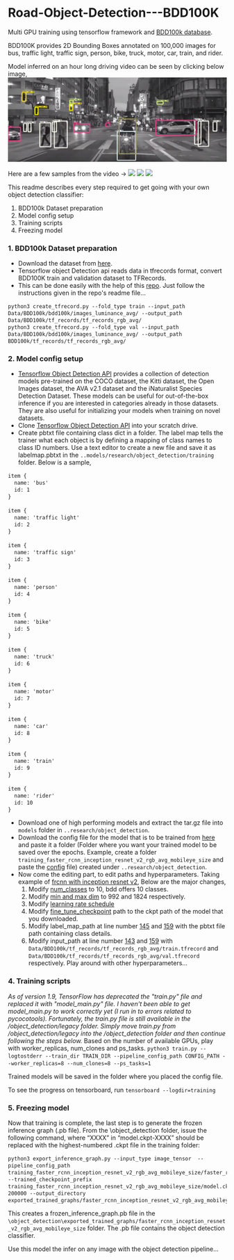 # Road-Object-Detection---BDD100K
Multi GPU training using tensorflow framework and [BDD100k database](https://bdd-data.berkeley.edu/).

BDD100K provides 2D Bounding Boxes annotated on 100,000 images for bus, traffic light, traffic sign, person, bike, truck, motor, car, train, and rider.

Model inferred on an hour long driving video can be seen by clicking below image,
[![Link to detection YouTube video!](demo_videos/youtube_thumbnail.png)](https://youtu.be/kB-FWar58jY)

Here are a few samples from the video -> 
![](demo_videos/demo_gif.gif)
![](demo_videos/demo_gif_2.gif)
![](demo_videos/demo_gif_3.gif)

This readme describes every step required to get going with your own object detection classifier: 
1. BDD100k Dataset preparation
2. Model config setup
3. Training scripts
4. Freezing model

### 1. BDD100k Dataset preparation
* Download the dataset from [here](https://bdd-data.berkeley.edu/portal.html#download).
* Tensorflow object Detection api reads data in tfrecords format, convert BDD100K train and validation dataset to TFRecords.
* This can be done easily with the help of this [repo](https://github.com/meyerjo/deepdrive_dataset_tfrecord). Just follow the instructions given in the repo's readme file...
```
python3 create_tfrecord.py --fold_type train --input_path Data/BDD100k/bdd100k/images_luminance_avg/ --output_path Data/BDD100k/tf_records/tf_records_rgb_avg/
python3 create_tfrecord.py --fold_type val --input_path Data/BDD100k/bdd100k/images_luminance_avg/ --output_path BDD100k/tf_records/tf_records_rgb_avg/
```

### 2. Model config setup
* [Tensorflow Object Detection API](https://github.com/tensorflow/models/tree/master/research/object_detection) provides a collection of detection models pre-trained on the COCO dataset, the Kitti dataset, the Open Images dataset, the AVA v2.1 dataset and the iNaturalist Species Detection Dataset. These models can be useful for out-of-the-box inference if you are interested in categories already in those datasets. They are also useful for initializing your models when training on novel datasets. 
* Clone [Tensorflow Object Detection API](https://github.com/tensorflow/models.git) into your scratch drive.
* Create pbtxt file containing class dict in a folder. The label map tells the trainer what each object is by defining a mapping of class names to class ID numbers. Use a text editor to create a new file and save it as labelmap.pbtxt in the `..models/research/object_detection/training` folder. Below is a sample,
```
item {
  name: 'bus'
  id: 1
}

item {
  name: 'traffic light'
  id: 2
}

item {
  name: 'traffic sign'
  id: 3
}

item {
  name: 'person'
  id: 4
}

item {
  name: 'bike'
  id: 5
}

item {
  name: 'truck'
  id: 6
}

item {
  name: 'motor'
  id: 7
}

item {
  name: 'car'
  id: 8
}

item {
  name: 'train'
  id: 9
}

item {
  name: 'rider'
  id: 10
}

```
* Download one of high performing models and extract the tar.gz file into `models` folder in `..research/object_detection`.
* Download the config file for the model that is to be trained from [here](https://github.com/tensorflow/models/tree/master/research/object_detection/samples/configs) and paste it a folder (Folder where you want your trained model to be saved over the epochs. Example, create a folder `training_faster_rcnn_inception_resnet_v2_rgb_avg_mobileye_size` and paste the [config](https://github.com/tensorflow/models/blob/master/research/object_detection/samples/configs/mask_rcnn_inception_resnet_v2_atrous_coco.config) file) created under `..research/object_detection`.
* Now come the editing part, to edit paths and hyperparameters. Taking example of [frcnn with inception resnet v2](https://github.com/tensorflow/models/blob/master/research/object_detection/samples/configs/mask_rcnn_inception_resnet_v2_atrous_coco.config), Below are the major changes,
    1. Modify [num_classes](https://github.com/tensorflow/models/blob/984be23d3d0f7c324c230dd4014c5e5ee1359684/research/object_detection/samples/configs/mask_rcnn_inception_resnet_v2_atrous_coco.config#L10) to 10, bdd offers 10 classes.
    2. Modify [min and max dim](https://github.com/tensorflow/models/blob/984be23d3d0f7c324c230dd4014c5e5ee1359684/research/object_detection/samples/configs/mask_rcnn_inception_resnet_v2_atrous_coco.config#L13) to 992 and 1824 respectively.
    3. Modify [learning rate schedule](https://github.com/tensorflow/models/blob/984be23d3d0f7c324c230dd4014c5e5ee1359684/research/object_detection/samples/configs/mask_rcnn_inception_resnet_v2_atrous_coco.config#L113)
    4. Modify [fine_tune_checkpoint](https://github.com/tensorflow/models/blob/984be23d3d0f7c324c230dd4014c5e5ee1359684/research/object_detection/samples/configs/mask_rcnn_inception_resnet_v2_atrous_coco.config#L128) path to the ckpt path of the model that you downloaded.
    5. Modify label_map_path at line number [145](https://github.com/tensorflow/models/blob/984be23d3d0f7c324c230dd4014c5e5ee1359684/research/object_detection/samples/configs/mask_rcnn_inception_resnet_v2_atrous_coco.config#L145) and [159](https://github.com/tensorflow/models/blob/984be23d3d0f7c324c230dd4014c5e5ee1359684/research/object_detection/samples/configs/mask_rcnn_inception_resnet_v2_atrous_coco.config#L159) with the pbtxt file path containing class details.
    6. Modify input_path at line number [143](https://github.com/tensorflow/models/blob/984be23d3d0f7c324c230dd4014c5e5ee1359684/research/object_detection/samples/configs/mask_rcnn_inception_resnet_v2_atrous_coco.config#L143) and [159](https://github.com/tensorflow/models/blob/984be23d3d0f7c324c230dd4014c5e5ee1359684/research/object_detection/samples/configs/mask_rcnn_inception_resnet_v2_atrous_coco.config#L159) with `Data/BDD100k/tf_records/tf_records_rgb_avg/train.tfrecord` and `Data/BDD100k/tf_records/tf_records_rgb_avg/val.tfrecord` respectively.
Play around with other hyperparameters...

### 4. Training scripts
*As of version 1.9, TensorFlow has deprecated the "train.py" file and replaced it with "model_main.py" file. I haven't been able to get model_main.py to work correctly yet (I run in to errors related to pycocotools). Fortunately, the train.py file is still available in the /object_detection/legacy folder. Simply move train.py from /object_detection/legacy into the /object_detection folder and then continue following the steps below.*
Based on the number of available GPUs, play with worker_replicas, num_clones and ps_tasks.
`python3 train.py --logtostderr --train_dir TRAIN_DIR --pipeline_config_path CONFIG_PATH --worker_replicas=8 --num_clones=8 --ps_tasks=1`

Trained models will be saved in the folder where you placed the config file.

To see the progress on tensorboard, run `tensorboard --logdir=training`

### 5. Freezing model
Now that training is complete, the last step is to generate the frozen inference graph (.pb file). From the \object_detection folder, issue the following command, where “XXXX” in “model.ckpt-XXXX” should be replaced with the highest-numbered .ckpt file in the training folder:
```
python3 export_inference_graph.py --input_type image_tensor  --pipeline_config_path training_faster_rcnn_inception_resnet_v2_rgb_avg_mobileye_size/faster_rcnn_inception_resnet_v2_atrous_coco.config --trained_checkpoint_prefix training_faster_rcnn_inception_resnet_v2_rgb_avg_mobileye_size/model.ckpt-200000 --output_directory exported_trained_graphs/faster_rcnn_inception_resnet_v2_rgb_avg_mobileye_size
```
This creates a frozen_inference_graph.pb file in the `\object_detection\exported_trained_graphs/faster_rcnn_inception_resnet_v2_rgb_avg_mobileye_size` folder. The .pb file contains the object detection classifier.

Use this model the infer on any image with the object detection pipeline...

